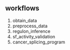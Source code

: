 ## workflows
1. obtain_data
2. preprocess_data
3. regulon_inference
4. sf_activity_validation
4. cancer_splicing_program

